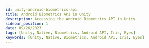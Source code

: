 ```yaml
---
id: unity-android-biometrics-api
title: Android Biometrics API in Unity
description: Accessing the Android Biometrics API in Unity
sidebar_position: 1
date: 09/26/2023
tags: [Unity, Native, Biometrics, Android API, Iris, Eyes]
keywords: [Unity, Native, Biometrics, Android API, Iris, Eyes]
---
```


